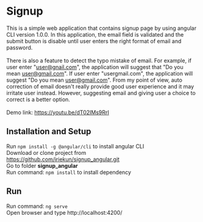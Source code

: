 # Signup

This is a simple web application that contains signup page by using angular CLI version 1.0.0. In this application, the email field is validated and the submit button is disable until user enters the right format of email and password. <br/> <br/> There is also a feature to detect the typo mistake of email. For example, if user enter "user@gnail.com", the application will suggest that "Do you mean user@gmail.com". If user enter "usergmail.com", the application will suggest "Do you mean user@gmail.com". From my point of view, auto correction of email doesn't really provide good user experience and it may irritate user instead. However, suggesting email and giving user a choice to correct is a better option.
<br/><br/>
Demo link: https://youtu.be/dT02IMs9RrI

## Installation and Setup

Run ```npm install -g @angular/cli``` to install angular CLI <br/>
Download or clone project from https://github.com/iriekun/signup_angular.git <br/>
Go to folder <b>signup_angular</b> <br/>
Run command: 
```npm install``` to install dependency

## Run

Run command: ```ng serve ``` <br/>
Open browser and type http://localhost:4200/


